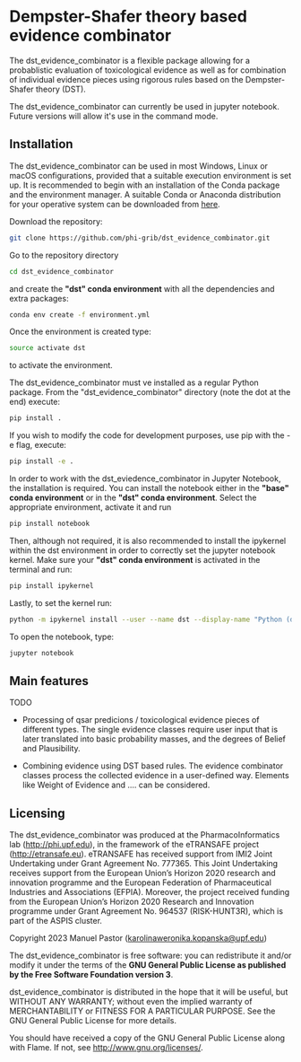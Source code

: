 # Dempster-Shafer theory based evidence combinator

The dst_evidence_combinator is a flexible package allowing for a probablistic evaluation of toxicological evidence as well as for combination of individual evidence pieces using rigorous rules based on the Dempster-Shafer theory (DST). 

The dst_evidence_combinator can currently be used in jupyter notebook. Future versions will allow it's use in the command mode. 

## Installation 

The dst_evidence_combinator can be used in most Windows, Linux or macOS configurations, provided that a suitable execution environment is set up. It is recommended to begin with an installation of the Conda package and the environment manager. A suitable Conda or Anaconda distribution for your operative system can be downloaded from [here](https://docs.conda.io/projects/conda/en/latest/user-guide/install/download.html#).

Download the repository:

```bash
git clone https://github.com/phi-grib/dst_evidence_combinator.git
```

Go to the repository directory 

```bash
cd dst_evidence_combinator
```

and create the **"dst" conda environment** with all the dependencies and extra packages:

```bash
conda env create -f environment.yml
```

Once the environment is created type:

```bash
source activate dst
```

to activate the environment.


The dst_evidence_combinator must ve installed as a regular Python package. From the "dst_evidence_combinator" directory (note the dot at the end) execute:

```bash
pip install . 
```

If you wish to modify the code for development purposes, use pip with the -e flag, execute: 

```bash
pip install -e .
```

In order to work with the dst_eviedence_combinator in Jupyter Notebook, the installation is required. You can install the notebook either in the **"base" conda environment** or in the **"dst" conda environment**. Select the appropriate environment, activate it and run

```bash
pip install notebook
```

Then, although not required, it is also recommended to install the ipykernel within the dst environment in order to correctly set the jupyter notebook kernel. Make sure your **"dst" conda environment** is activated in the terminal and run:

```bash
pip install ipykernel
```

Lastly, to set the kernel run:

```bash
python -m ipykernel install --user --name dst --display-name "Python (dst)"
```

To open the notebook, type:

```bash
jupyter notebook
```

## Main features

TODO

- Processing of qsar predicions / toxicological evidence pieces of different types. The single evidence classes require user input that is later translated into basic probability masses, and the degrees of Belief and Plausibility.

- Combining evidence using DST based rules. The evidence combinator classes process the collected evidence in a user-defined way. Elements like Weight of Evidence and .... can be considered. 


## Licensing

The dst_evidence_combinator was produced at the PharmacoInformatics lab (http://phi.upf.edu), in the framework of the eTRANSAFE project (http://etransafe.eu). eTRANSAFE has received support from IMI2 Joint Undertaking under Grant Agreement No. 777365. This Joint Undertaking receives support from the European Union’s Horizon 2020 research and innovation programme and the European Federation of Pharmaceutical Industries and Associations (EFPIA). Moreover, the project received funding from the European Union’s Horizon 2020 Research and Innovation programme under Grant Agreement No. 964537 (RISK-HUNT3R), which is part of the ASPIS cluster.

Copyright 2023 Manuel Pastor (karolinaweronika.kopanska@upf.edu)

The dst_evidence_combinator is free software: you can redistribute it and/or modify it under the terms of the **GNU General Public License as published by the Free Software Foundation version 3**.

dst_evidence_combinator is distributed in the hope that it will be useful, but WITHOUT ANY WARRANTY; without even the implied warranty of
MERCHANTABILITY or FITNESS FOR A PARTICULAR PURPOSE. See the GNU General Public License for more details.

You should have received a copy of the GNU General Public License along with Flame. If not, see <http://www.gnu.org/licenses/>.
